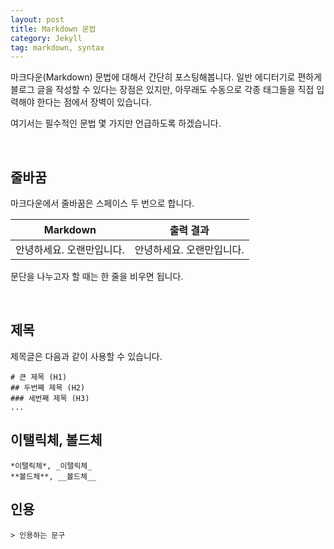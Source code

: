 ```yaml
---
layout: post
title: Markdown 문법
category: Jekyll
tag: markdown, syntax
---
```


마크다운(Markdown) 문법에 대해서 간단히 포스팅해봅니다.
일반 에디터기로 편하게 블로그 글을 작성할 수 있다는 장점은 있지만,
아무래도 수동으로 각종 태그들을 직접 입력해야 한다는 점에서 장벽이 있습니다.

여기서는 필수적인 문법 몇 가지만 언급하도록 하겠습니다.

<br>

## 줄바꿈

마크다운에서 줄바꿈은 스페이스 두 번으로 합니다.

Markdown | 출력 결과
------ | ------
  안녕하세요.  오랜만입니다. | 안녕하세요.  오랜만입니다.

문단을 나누고자 할 때는 한 줄을 비우면 됩니다.


<br>

## 제목

제목글은 다음과 같이 사용할 수 있습니다.

~~~
# 큰 제목 (H1)
## 두번째 제목 (H2)
### 세번째 제목 (H3)
...
~~~


## 이탤릭체, 볼드체
~~~
*이탤릭체*, _이탤릭체_
**볼드체**, __볼드체__
~~~

## 인용
~~~
> 인용하는 문구
~~~
